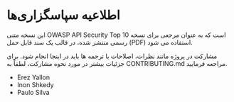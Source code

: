 # اطلاعیه سپاسگزاری‌ها

این نسخه متنی OWASP API Security Top 10 است که به عنوان مرجعی برای نسخه رسمی منتشر شده، در قالب یک سند قابل حمل  (PDF) استفاده می شود.

مشارکت در پروژه مانند نظرات، اصلاحات یا ترجمه ها باید در اینجا انجام شود. برای جزئیات بیشتر در مورد نحوه مشارکت، لطفاً به CONTRIBUTING.md مراجعه فرمایید.


* Erez Yallon
* Inon Shkedy
* Paulo Silva




